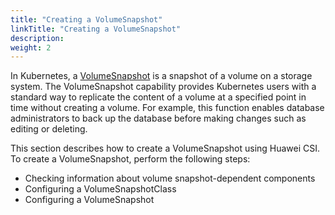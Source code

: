 ```yaml
---
title: "Creating a VolumeSnapshot"
linkTitle: "Creating a VolumeSnapshot"
description: 
weight: 2
---
```


In Kubernetes, a  [VolumeSnapshot](https://kubernetes.io/docs/concepts/storage/volume-snapshots/)  is a snapshot of a volume on a storage system. The VolumeSnapshot capability provides Kubernetes users with a standard way to replicate the content of a volume at a specified point in time without creating a volume. For example, this function enables database administrators to back up the database before making changes such as editing or deleting.

This section describes how to create a VolumeSnapshot using Huawei CSI. To create a VolumeSnapshot, perform the following steps:

-   Checking information about volume snapshot-dependent components
-   Configuring a VolumeSnapshotClass
-   Configuring a VolumeSnapshot




